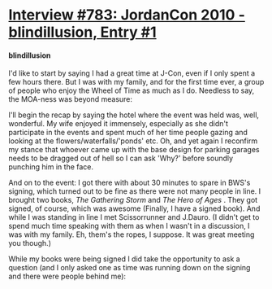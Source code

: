 # [Interview #783: JordanCon 2010 - blindillusion, Entry #1](https://www.theoryland.com/intvmain.php?i=783#1)

#### blindillusion

I'd like to start by saying I had a great time at J-Con, even if I only spent a few hours there. But I was with my family, and for the first time ever, a group of people who enjoy the Wheel of Time as much as I do. Needless to say, the MOA-ness was beyond measure:

I'll begin the recap by saying the hotel where the event was held was, well, wonderful. My wife enjoyed it immensely, especially as she didn't participate in the events and spent much of her time people gazing and looking at the flowers/waterfalls/'ponds' etc. Oh, and yet again I reconfirm my stance that whoever came up with the base design for parking garages needs to be dragged out of hell so I can ask 'Why?' before soundly punching him in the face.

And on to the event: I got there with about 30 minutes to spare in BWS's signing, which turned out to be fine as there were not many people in line. I brought two books,
*The Gathering Storm*
and
*The Hero of Ages*
. They got signed, of course, which was awesome (Finally, I have a signed book). And while I was standing in line I met Scissorrunner and J.Dauro. (I didn't get to spend much time speaking with them as when I wasn't in a discussion, I was with my family. Eh, them's the ropes, I suppose. It was great meeting you though.)

While my books were being signed I did take the opportunity to ask a question (and I only asked one as time was running down on the signing and there were people behind me):

